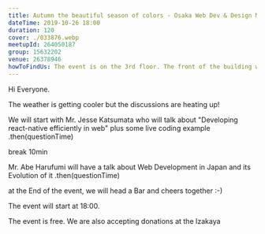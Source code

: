 ```yaml
---
title: Autumn the beautiful season of colors - Osaka Web Dev & Design Meetup in October
dateTime: 2019-10-26 18:00
duration: 120
cover: ./033876.webp
meetupId: 264050187
group: 15632202
venue: 26378946
howToFindUs: The event is on the 3rd floor. The front of the building will be closed. There will be a map printed on the shutter directing you around to the left, where there is another small entrance on the North side of the building.
---
```


Hi Everyone.

The weather is getting cooler but the discussions are heating up!

We will start with Mr. Jesse Katsumata who will talk about "Developing react-native efficiently in web" plus some live coding example
.then(questionTime)

break 10min

Mr. Abe Harufumi will have a talk about Web Development in Japan and its Evolution of it
.then(questionTime)

at the End of the event, we will head a Bar and cheers together :-)

The event will start at 18:00.

The event is free. We are also accepting donations at the Izakaya
